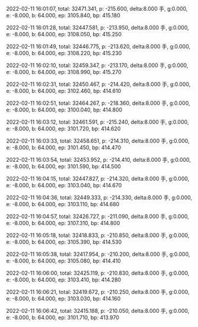 2022-02-11 16:01:07, total: 32471.341, p: -215.600, delta:8.000 手, g:0.000, e: -8.000, b: 64.000, ep: 3105.840, bp: 415.180

2022-02-11 16:01:28, total: 32447.581, p: -213.950, delta:8.000 手, g:0.000, e: -8.000, b: 64.000, ep: 3108.050, bp: 415.250

2022-02-11 16:01:49, total: 32446.775, p: -213.620, delta:8.000 手, g:0.000, e: -8.000, b: 64.000, ep: 3108.220, bp: 415.230

2022-02-11 16:02:10, total: 32459.347, p: -213.170, delta:8.000 手, g:0.000, e: -8.000, b: 64.000, ep: 3108.990, bp: 415.270

2022-02-11 16:02:31, total: 32450.467, p: -214.420, delta:8.000 手, g:0.000, e: -8.000, b: 64.000, ep: 3102.460, bp: 414.610

2022-02-11 16:02:51, total: 32464.267, p: -218.360, delta:8.000 手, g:0.000, e: -8.000, b: 64.000, ep: 3100.040, bp: 414.800

2022-02-11 16:03:12, total: 32461.591, p: -215.240, delta:8.000 手, g:0.000, e: -8.000, b: 64.000, ep: 3101.720, bp: 414.620

2022-02-11 16:03:33, total: 32458.651, p: -214.310, delta:8.000 手, g:0.000, e: -8.000, b: 64.000, ep: 3101.450, bp: 414.470

2022-02-11 16:03:54, total: 32453.952, p: -214.410, delta:8.000 手, g:0.000, e: -8.000, b: 64.000, ep: 3101.590, bp: 414.500

2022-02-11 16:04:15, total: 32447.827, p: -214.320, delta:8.000 手, g:0.000, e: -8.000, b: 64.000, ep: 3103.040, bp: 414.670

2022-02-11 16:04:36, total: 32449.333, p: -214.330, delta:8.000 手, g:0.000, e: -8.000, b: 64.000, ep: 3103.110, bp: 414.680

2022-02-11 16:04:57, total: 32426.727, p: -211.090, delta:8.000 手, g:0.000, e: -8.000, b: 64.000, ep: 3107.310, bp: 414.800

2022-02-11 16:05:18, total: 32418.833, p: -210.850, delta:8.000 手, g:0.000, e: -8.000, b: 64.000, ep: 3105.390, bp: 414.530

2022-02-11 16:05:38, total: 32417.954, p: -210.200, delta:8.000 手, g:0.000, e: -8.000, b: 64.000, ep: 3105.080, bp: 414.410

2022-02-11 16:06:00, total: 32425.119, p: -210.830, delta:8.000 手, g:0.000, e: -8.000, b: 64.000, ep: 3103.410, bp: 414.280

2022-02-11 16:06:21, total: 32419.672, p: -210.250, delta:8.000 手, g:0.000, e: -8.000, b: 64.000, ep: 3103.030, bp: 414.160

2022-02-11 16:06:42, total: 32415.188, p: -210.050, delta:8.000 手, g:0.000, e: -8.000, b: 64.000, ep: 3101.710, bp: 413.970